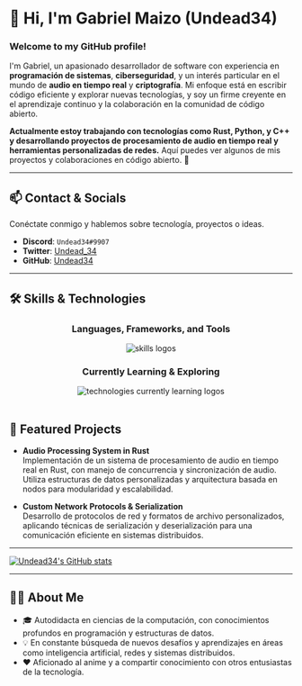 # 👋 Hi, I'm Gabriel Maizo (Undead34)

### Welcome to my GitHub profile!

I'm Gabriel, un apasionado desarrollador de software con experiencia en **programación de sistemas**, **ciberseguridad**, y un interés particular en el mundo de **audio en tiempo real** y **criptografía**. Mi enfoque está en escribir código eficiente y explorar nuevas tecnologías, y soy un firme creyente en el aprendizaje continuo y la colaboración en la comunidad de código abierto.

**Actualmente estoy trabajando con tecnologías como Rust, Python, y C++ y desarrollando proyectos de procesamiento de audio en tiempo real y herramientas personalizadas de redes.** Aquí puedes ver algunos de mis proyectos y colaboraciones en código abierto. 🚀

---

## 📫 Contact & Socials

Conéctate conmigo y hablemos sobre tecnología, proyectos o ideas.

- **Discord**: `Undead34#9907`
- **Twitter**: [Undead_34](https://twitter.com/Undead_34) 
- **GitHub**: [Undead34](https://github.com/Undead34)

---

## 🛠️ Skills & Technologies

<div align="center">
  <h3><strong>Languages, Frameworks, and Tools</strong></h3>
  <img src="https://skillicons.dev/icons?i=rust,python,typescript,cpp,git,github,linux,bash,markdown,vscode,astro,nextjs,react,nodejs,tailwind,opengl,mongodb,mysql" alt="skills logos" /> <br>

  <h3><strong>Currently Learning & Exploring</strong></h3>
  <img src="https://skillicons.dev/icons?i=wasm,go,kubernetes,pytorch" alt="technologies currently learning logos">
</div>
<br/>

## 💼 Featured Projects

- **Audio Processing System in Rust**  
  Implementación de un sistema de procesamiento de audio en tiempo real en Rust, con manejo de concurrencia y sincronización de audio. Utiliza estructuras de datos personalizadas y arquitectura basada en nodos para modularidad y escalabilidad.
  
- **Custom Network Protocols & Serialization**  
  Desarrollo de protocolos de red y formatos de archivo personalizados, aplicando técnicas de serialización y deserialización para una comunicación eficiente en sistemas distribuidos.

---

[![Undead34's GitHub stats](https://github-readme-stats.vercel.app/api?username=Undead34&show_icons=true&theme=dark&count_private=true)](https://github.com/Undead34)

---

## 👨‍💻 About Me

- 🎓 Autodidacta en ciencias de la computación, con conocimientos profundos en programación y estructuras de datos.
- 💡 En constante búsqueda de nuevos desafíos y aprendizajes en áreas como inteligencia artificial, redes y sistemas distribuidos.
- ❤️ Aficionado al anime y a compartir conocimiento con otros entusiastas de la tecnología.



